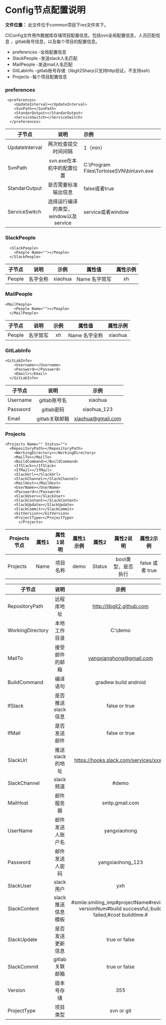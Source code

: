 ﻿# Config节点配置说明
**文件位置：** 此文件位于common项目下res文件夹下。

CIConfig文件用作数据库存储项目配置信息。包括svn全局配置信息，人员匹配信息 ，gitlab账号信息，以及每个项目的配置信息。

  - preferences    -全局配置信息
  - SlackPeople    -发送slack人名匹配
  - MailPeople     -发送mail人名匹配 
  - GitLabInfo     -gitlab账号存储（libgit2Sharp只支持http验证，不支持ssh）
  - Projects       -每个项目配置信息
  
### preferences
```parser3?linenums
 <preferences>
    <UpdateInterval></UpdateInterval>
    <SvnPath></SvnPath>
    <StandarOutput></StandarOutput>
    <ServiceSwitch></ServiceSwitch>
  </preferences>
```
| 子节点| 说明 |  示例
| -----|:----:| :----| 
| UpdateInterval   | 两次检查提交时间间隔 |1（min）
| SvnPath    | svn.exe在本机中的配置位置 |C:\Program Files\TortoiseSVN\bin\svn.exe
| StandarOutput   | 是否需要标准输出信息  |false或者true
| ServiceSwitch   | 选择运行编译的类型，window以及service|service或者window    

### SlackPeople
```parser3?linenums
  <SlackPeople>
    <People Name=""></People>
  </SlackPeople>
  ```
| 子节点| 说明 | 示例| 属性值 |属性示例
| -----|:----:| :----:| :----:| :----:| 
| People   | 名字全称 |xiaohua |Name 名字简写|xh

### MailPeople
```parser3?linenums
<MailPeople>
    <People Name=""></People>
  </MailPeople>
  ```
| 子节点| 说明 |示例|  属性值 |属性示例
| -----|:----:| :----:| :----:| :----:| 
| People   | 名字简写 |xh |Name 名字全称|xiaohua

### GitLabInfo
```parser3?linenums
<GitLabInfo>
    <Username></Username>
    <Password></Password>
    <Email></Email>
  </GitLabInfo>
  ```
| 子节点| 说明 |  示例
| -----|:----:| :----:| 
| Username   | gitlab账号名  |xiaohua
| Password   | gitlab密码|xiaohua_123
| Email   | gitlab关联邮箱|xiaohua@gmail.com

### Projects
```parser3?linenums
<Projects Name="" Status="">
  <RepositoryPath></RepositoryPath>
    <WorkingDirectory></WorkingDirectory>
    <MailTo></MailTo>
    <BuildCommand></BuildCommand>
    <IfSlack></IfSlack>
    <IfMail></IfMail>
    <SlackUrl></SlackUrl>
    <SlackChannel></SlackChannel>
    <MailHost></MailHost>
    <UserName></UserName>
    <Password></Password>
    <SlackUser></SlackUser>
    <SlackContent></SlackContent>
    <SlackUpdate></SlackUpdate>
    <SlackCommit></SlackCommit>
    <GitVersion></GitVersion>
    <ProjectType></ProjectType>
      </Projects>
  ```
| Projects节点| 属性1 |  属性1说明|属性1示例|属性2 |  属性2说明|属性2示例
| -----|:----:| :----:| :----:| :----:|  :----:| :----:| 
| Projects   | Name  |项目名称|demo|Status|bool类型，是否执行|false 或者 true


| 子节点| 说明 |  示例
| -----|:----:|  :----:| 
| RepositoryPath   | 远程库地址  | http://libgit2.github.com
| WorkingDirectory   | 本地工作目录|C:\demo
| MailTo   | 接受邮件的邮箱|yangxianghong@gmail.com
| BuildCommand   | 编译语句  |gradlew build android
| IfSlack   | 是否推送slack信息|false or true
| IfMail   | 是否发送邮件|false or true
| SlackUrl   | 推送slack的地址|https://hooks.slack.com/services/xxxxx
| SlackChannel   | slack频道|#demo
| MailHost   | 邮件服务器|smtp.gmail.com
| UserName   | 邮件发送人账户名|yangxiaohong
| Password   | 邮件发送人密码|yangxiaohong_123
| SlackUser   | slack用户 |yxh
| SlackContent   | slack推送信息模板|#smile:smiling_imp#projectName#revision versionNum#build successful,:build failed,#cost buildtime.#
| SlackUpdate   | 是否发送更新信息|true or false
| SlackCommit   | gitlab关联邮箱|true or false
| Version   | 版本号存储|355
| ProjectType   | 项目类型|svn or git



